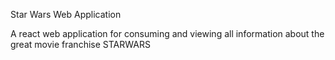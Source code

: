 Star Wars Web Application

A react web application for consuming and viewing all information about the great movie franchise STARWARS

